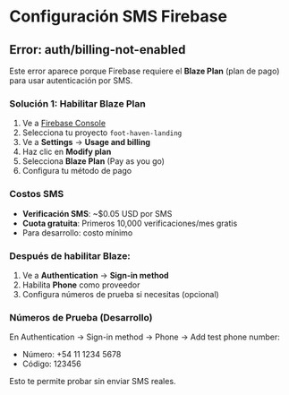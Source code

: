 # Configuración SMS Firebase

## Error: auth/billing-not-enabled

Este error aparece porque Firebase requiere el **Blaze Plan** (plan de pago) para usar autenticación por SMS.

### Solución 1: Habilitar Blaze Plan

1. Ve a [Firebase Console](https://console.firebase.google.com/)
2. Selecciona tu proyecto `foot-haven-landing`
3. Ve a **Settings** → **Usage and billing**
4. Haz clic en **Modify plan**
5. Selecciona **Blaze Plan** (Pay as you go)
6. Configura tu método de pago

### Costos SMS
- **Verificación SMS**: ~$0.05 USD por SMS
- **Cuota gratuita**: Primeros 10,000 verificaciones/mes gratis
- Para desarrollo: costo mínimo

### Después de habilitar Blaze:
1. Ve a **Authentication** → **Sign-in method**
2. Habilita **Phone** como proveedor
3. Configura números de prueba si necesitas (opcional)

### Números de Prueba (Desarrollo)
En Authentication → Sign-in method → Phone → Add test phone number:
- Número: +54 11 1234 5678
- Código: 123456

Esto te permite probar sin enviar SMS reales.